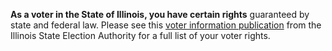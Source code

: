 **As a voter in the State of Illinois, you have certain rights** guaranteed by state and federal law. Please see this [voter information publication](http://www.elections.state.il.us/downloads/votinginformation/pdf/illinois_voter_information.pdf) from the Illinois State Election Authority for a full list of your voter rights.  
